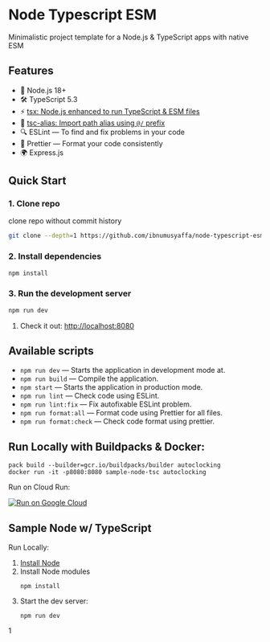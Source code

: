 # Node Typescript ESM

Minimalistic project template for a Node.js & TypeScript apps with native ESM

## Features

- 💎 Node.js 18+
- 🛠️ TypeScript 5.3
- ⚡️ [tsx: Node.js enhanced to run TypeScript & ESM files](https://github.com/privatenumber/tsx)
- 📁 [tsc-alias: Import path alias using `@/` prefix](https://github.com/justkey007/tsc-alias) 
- 🔍 ESLint — To find and fix problems in your code
- 📝 Prettier — Format your code consistently
- 🌍 Express.js


## Quick Start

### 1. Clone repo

clone repo without commit history

```bash
git clone --depth=1 https://github.com/ibnumusyaffa/node-typescript-esm-starter my-project-name
```

### 2. Install dependencies

```bash
npm install
```

### 3. Run the development server

```bash
npm run dev
```
1. Check it out: [http://localhost:8080](http://localhost:8080)

## Available scripts

- `npm run dev` — Starts the application in development mode at.
- `npm run build` — Compile the application.
- `npm start` — Starts the application in production mode.
- `npm run lint` — Check code using ESLint.
- `npm run lint:fix` — Fix autofixable ESLint problem.
- `npm run format:all` — Format code using Prettier for all files.
- `npm run format:check` — Check code format using prettier.

## Run Locally with Buildpacks & Docker:
```
pack build --builder=gcr.io/buildpacks/builder autoclocking
docker run -it -p8080:8080 sample-node-tsc autoclocking
```

Run on Cloud Run:

[![Run on Google Cloud](https://deploy.cloud.run/button.svg)](https://deploy.cloud.run)

Sample Node w/ TypeScript
------------------------

Run Locally:
1. [Install Node](https://nodejs.org/en/download/)
1. Install Node modules
    ```
    npm install
    ```
1. Start the dev server:
    ```
    npm run dev
    ```
1


